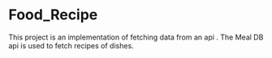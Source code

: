 # Food_Recipe
This project is an implementation of fetching data from an api . The Meal DB api is used to fetch recipes of dishes.
